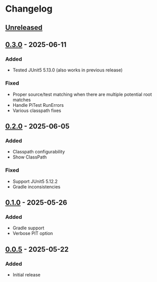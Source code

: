 # Changelog

## [Unreleased]

## [0.3.0] - 2025-06-11

### Added

- Tested JUnit5 5.13.0 (also works in previous release)

### Fixed

- Proper source/test matching when there are multiple potential root matches
- Handle PiTest RunErrors
- Various classpath fixes

## [0.2.0] - 2025-06-05

### Added

- Classpath configurability
- Show ClassPath

### Fixed

- Support JUnit5 5.12.2
- Gradle inconsistencies

## [0.1.0] - 2025-05-26

### Added

- Gradle support
- Verbose PIT option

## [0.0.5] - 2025-05-22

### Added

- Initial release

[Unreleased]: https://github.com/bmccar/pitest-idea/compare/v0.3.0...HEAD
[0.3.0]: https://github.com/bmccar/pitest-idea/compare/v0.2.0...v0.3.0
[0.2.0]: https://github.com/bmccar/pitest-idea/compare/v0.1.0...v0.2.0
[0.1.0]: https://github.com/bmccar/pitest-idea/compare/v0.0.5...v0.1.0
[0.0.5]: https://github.com/bmccar/pitest-idea/commits/v0.0.5
